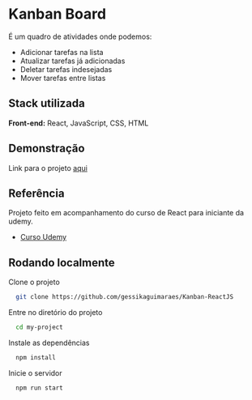 # Kanban Board

É um quadro de atividades onde podemos:
- Adicionar tarefas na lista
- Atualizar tarefas já adicionadas
- Deletar tarefas indesejadas
- Mover tarefas entre listas

## Stack utilizada

**Front-end:** React, JavaScript, CSS, HTML




## Demonstração

Link para o projeto [aqui](https://iezlfc.csb.app/)


## Referência

Projeto feito em acompanhamento do curso de React para iniciante da udemy.
 - [Curso Udemy](https://www.udemy.com/course/react-para-iniciantes-free/)


## Rodando localmente

Clone o projeto

```bash
  git clone https://github.com/gessikaguimaraes/Kanban-ReactJS
```

Entre no diretório do projeto

```bash
  cd my-project
```

Instale as dependências

```bash
  npm install
```

Inicie o servidor

```bash
  npm run start
```

